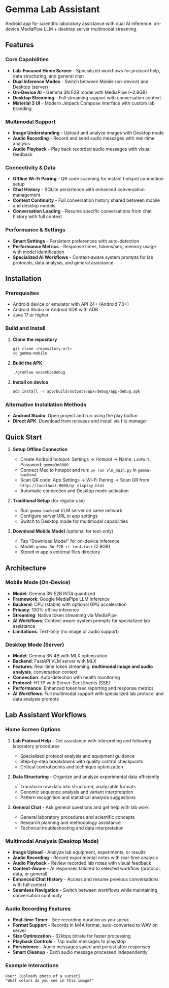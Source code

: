 # Gemma Lab Assistant

Android app for scientific laboratory assistance with dual AI inference: on-device MediaPipe LLM + desktop server multimodal streaming.

## Features

### Core Capabilities
- **Lab-Focused Home Screen** - Specialized workflows for protocol help, data structuring, and general chat
- **Dual Inference Modes** - Switch between Mobile (on-device) and Desktop (server)
- **On-Device AI** - Gemma 3N E2B model with MediaPipe (~2.9GB)
- **Desktop Streaming** - Full streaming support with conversation context
- **Material 3 UI** - Modern Jetpack Compose interface with custom lab branding

### Multimodal Support
- **Image Understanding** - Upload and analyze images with Desktop mode
- **Audio Recording** - Record and send audio messages with real-time analysis
- **Audio Playback** - Play back recorded audio messages with visual feedback

### Connectivity & Data
- **Offline Wi-Fi Pairing** - QR code scanning for instant hotspot connection setup
- **Chat History** - SQLite persistence with enhanced conversation management
- **Context Continuity** - Full conversation history shared between mobile and desktop models
- **Conversation Loading** - Resume specific conversations from chat history with full context

### Performance & Settings
- **Smart Settings** - Persistent preferences with auto-detection
- **Performance Metrics** - Response times, tokens/sec, memory usage with model identification
- **Specialized AI Workflows** - Context-aware system prompts for lab protocols, data analysis, and general assistance  

## Installation

### Prerequisites
- Android device or emulator with API 24+ (Android 7.0+)
- Android Studio or Android SDK with ADB
- Java 17 or higher

### Build and Install
1. **Clone the repository**
   ```bash
   git clone <repository-url>
   cd gemma-mobile
   ```

2. **Build the APK**
   ```bash
   ./gradlew assembleDebug
   ```

3. **Install on device**
   ```bash
   adb install -r app/build/outputs/apk/debug/app-debug.apk
   ```

### Alternative Installation Methods
- **Android Studio**: Open project and run using the play button
- **Direct APK**: Download from releases and install via file manager

## Quick Start

1. **Setup Offline Connection**
   - Create Android hotspot: Settings → Hotspot → Name: `LabPort`, Password: `gemma3n8080`
   - Connect Mac to hotspot and run: `uv run vlm_main.py` in `gemma-backend`
   - Scan QR code: App Settings → Wi-Fi Pairing → Scan QR from `http://localhost:8000/qr_display.html`
   - Automatic connection and Desktop mode activation

2. **Traditional Setup** (for regular use)
   - Run `gemma-backend` VLM server on same network
   - Configure server URL in app settings  
   - Switch to Desktop mode for multimodal capabilities

3. **Download Mobile Model** (optional for text-only)
   - Tap "Download Model" for on-device inference
   - Model: `gemma-3n-E2B-it-int4.task` (2.9GB)
   - Stored in app's external files directory

## Architecture

### Mobile Mode (On-Device)
- **Model**: Gemma 3N E2B INT4 quantized
- **Framework**: Google MediaPipe LLM Inference  
- **Backend**: CPU (stable) with optional GPU acceleration
- **Privacy**: 100% offline inference
- **Streaming**: Native token streaming via MediaPipe
- **AI Workflows**: Context-aware system prompts for specialized lab assistance
- **Limitations**: Text-only (no image or audio support)

### Desktop Mode (Server)
- **Model**: Gemma 3N 4B with MLX optimization
- **Backend**: FastAPI VLM server with MLX
- **Features**: Real-time token streaming, **multimodal image and audio analysis**, conversation context
- **Connection**: Auto-detection with health monitoring
- **Protocol**: HTTP with Server-Sent Events (SSE)
- **Performance**: Enhanced token/sec reporting and response metrics
- **AI Workflows**: Full multimodal support with specialized lab protocol and data analysis prompts

## Lab Assistant Workflows

### Home Screen Options
1. **Lab Protocol Help** - Get assistance with interpreting and following laboratory procedures
   - Specialized protocol analysis and equipment guidance
   - Step-by-step breakdowns with quality control checkpoints
   - Critical control points and technique optimization

2. **Data Structuring** - Organize and analyze experimental data efficiently  
   - Transform raw data into structured, analyzable formats
   - Genomic sequence analysis and variant interpretation
   - Pattern recognition and statistical analysis suggestions

3. **General Chat** - Ask general questions and get help with lab work
   - General laboratory procedures and scientific concepts
   - Research planning and methodology assistance
   - Technical troubleshooting and data interpretation

### Multimodal Analysis (Desktop Mode)
- **Image Upload** - Analyze lab equipment, experiments, or results
- **Audio Recording** - Record experimental notes with real-time analysis
- **Audio Playback** - Review recorded lab notes with visual feedback
- **Context-Aware** - AI responses tailored to selected workflow (protocol, data, or general)
- **Enhanced Chat History** - Access and resume previous conversations with full context
- **Seamless Navigation** - Switch between workflows while maintaining conversation continuity

### Audio Recording Features
- **Real-time Timer** - See recording duration as you speak
- **Format Support** - Records in M4A format, auto-converted to WAV on server
- **Size Optimization** - 32kbps bitrate for faster processing
- **Playback Controls** - Tap audio messages to play/stop
- **Persistence** - Audio messages saved and persist after responses
- **Smart Cleanup** - Each audio message processed independently

### Example Interactions
```
User: [uploads photo of a sunset]
"What colors do you see in this image?"